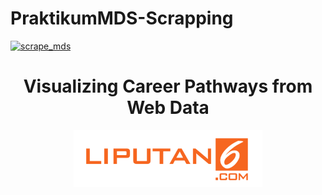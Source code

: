 # PraktikumMDS-Scrapping
[![scrape_mds](https://github.com/dwiftrnti/PraktikumMDS-Scrapping/actions/workflows/main.yml/badge.svg)](https://github.com/dwiftrnti/PraktikumMDS-Scrapping/actions/workflows/main.yml)
<div align="center"><h1><b>Visualizing Career Pathways from Web Data</b></h1></div>


<p align="center" width="60%">
    <img width="60%" src="logo/logo liputan 6.png">
</p>

<div align="center">
